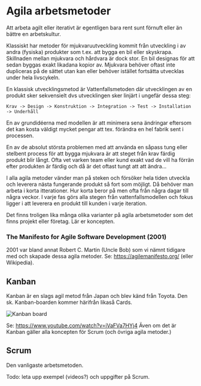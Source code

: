 # Agila arbetsmetoder

Att arbeta agilt eller iterativt är egentligen bara rent sunt förnuft eller än bättre en arbetskultur.

Klassiskt har metoder för mjukvaruutveckling kommit från utveckling i av andra (fysiska) produkter som t.ex. att bygga en bil eller skyskrapa. Skillnaden mellan mjukvara och hårdvara är dock stor. En bil designas för att sedan byggas exakt likadana kopior av. Mjukvara behöver oftast inte dupliceras på de sättet utan kan eller behöver istället fortsätta utvecklas under hela livscykeln.

En klassisk utvecklingsmetod är Vattenfallsmetoden där utvecklingen av en produkt sker sekvensielt dvs utvecklingen sker linjärt i ungefär dessa steg:

`Krav -> Design -> Konstruktion -> Integration -> Test -> Installation -> Underhåll`

En av grundidéerna med modellen är att minimera sena ändringar eftersom det kan kosta väldigt mycket pengar att tex. förändra en hel fabrik sent i processen.

En av de absolut största problemen med att använda en såpass tung eller stelbent process för att bygga mjukvara är att steget från krav färdig produkt blir långt. Ofta vet varken team eller kund exakt vad de vill ha förrän efter produkten är färdig och då är det oftast tungt att att ändra...

I alla agila metoder vänder man på steken och försöker hela tiden utveckla och leverera nästa fungerande produkt så fort som möjligt. Då behöver man arbeta i korta itterationer. Hur korta beror på men ofta från några dagar till några veckor. I varje fas görs alla stegen från vattenfallsmodellen och fokus ligger i att leverera en produkt till kunden i varje iteration.

Det finns troligen lika många olika varianter på agila arbetsmetoder som det finns projekt eller företag. Lär er koncepten.

### The Manifesto for Agile Software Development (2001)
2001 var bland annat Robert C. Martin (Uncle Bob) som vi nämnt tidigare med och skapade dessa agila metoder. Se: https://agilemanifesto.org/ (eller Wikipedia).

## Kanban

Kanban är en slags agil metod från Japan och blev känd från Toyota. Den sk. Kanban-boarden kommer härifrån likaså Cards.

![Kanban board](https://github.com/ntijoh-te4/agil-utveckling/blob/main/img/kanban-board-wikipedia.jpg)

Se: https://www.youtube.com/watch?v=iVaFVa7HYj4 Även om det är Kanban gäller alla koncepten för Scrum (och övriga agila metoder.)

## Scrum

Den vanligaste arbetsmetoden.

Todo: leta upp exempel (videos?) och uppgifter på Scrum.
